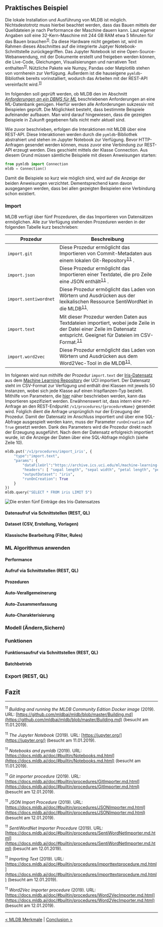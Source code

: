 ## Praktisches Beispiel

Die lokale Installation und Ausführung von MLDB ist möglich. Nichtsdestotrotz muss hierbei beachtet werden, dass das Bauen mittels der Quelldateien je nach Performance der Maschine dauern kann. Laut eigener Angaben soll eine 32-Kern-Maschine mit 244 GB RAM etwa 5 Minuten für das Bauen brauchen<sup>[11](#11)</sup>. Da diese Hardware nicht gegeben ist, wird im Rahmen dieses Abschnittes auf die integrierte Juptyer Notebook-Schnittstelle zurückgegriffen. Das Jupyter Notebook ist eine Open-Source-Webanwendung, mit der Dokumente erstellt und freigeben werden können, die Live-Code, Gleichungen, Visualisierungen und narrativen Text enthalten<sup>[11](#11)</sup>. Nützliche Pakete wie Numpy, Pandas oder Matplotlib stehen von vornherein zur Verfügung. Außerdem ist die hauseigene `pymldb`-Bibliothek bereits vorinstalliert, wodurch das Arbeiten mit der REST-API vereinfacht wird.<sup>[11](#11)</sup>

Im folgenden soll geprüft werden, ob MLDB den im Abschnitt [_Anforderungen an ein DBMS für ML_](09_dbml_requirements.md) beschriebenen Anforderungen an eine ML-Datenbank genügen. Hierfür werden alle Anforderungen sukzessiv mit Beispielen geprüft. Die Möglichkeit besteht, dass bestimmte Beispiele aufeinander aufbauen. Man wird darauf hingewiesen, dass die gezeigten Beispiele in Zukunft gegebenen falls nicht mehr aktuell sind.

Wie zuvor beschrieben, erfolgen die Interaktionen mit MLDB über eine REST-API. Diese Interaktionen werden durch die `pymldb`-Bibliothek abstrahiert und stehen im  Jupyter Notebook zur Verfügung. Bevor HTTP-Anfragen gesendet werden können, muss zuvor eine Verbindung zur REST-API erzeugt werden. Dies geschieht mittels der Klasse Connection. Aus diesem Grund müssen sämtliche Beispiele mit diesen Anweisungen starten:

```python
from pymldb import Connection
mldb = Connection()
```

Damit die Beispiele so kurz wie möglich sind, wird auf die Anzeige der beiden Anweisungen verzichtet. Dementsprechend kann davon ausgegangen werden, dass bei allen gezeigten Beispielen eine Verbindung schon existiert.

### Import

MLDB verfügt über fünf Prozeduren, die das Importieren von Datensätzen ermöglichen. Alle zur Verfügung stehenden Prozeduren werden in der folgenden Tabelle kurz beschrieben:

| Prozedur              | Beschreibung                                                                                                                                                                            |
| --------------------- | --------------------------------------------------------------------------------------------------------------------------------------------------------------------------------------- |
| `import.git`          | Diese Prozedur ermöglicht das Importieren von Commit-Metadaten aus einem lokalen Git-Repository<sup>[11](#11)</sup> .                                                                   |
| `import.json`         | Diese Prozedur ermöglicht das Importieren einer Textdatei, die pro Zeile eine JSON enthält<sup>[11](#11)</sup> .                                                                        |
| `import.sentiwordnet` | Diese Prozedur ermöglicht das Laden von Wörtern und Ausdrücken aus der lexikalischen Ressource SentiWordNet in die MLDB<sup>[11](#11)</sup>.                                            |
| `import.text`         | Mit dieser Prozedur werden Daten aus Textdateien importiert, wobei jede Zeile in der Datei einer Zeile im Datensatz entspricht. Geeignet für Dateien im CSV-Format.<sup>[11](#11)</sup> |
| `import.word2vec`     | Diese Prozedur ermöglicht das Laden von Wörtern und Ausdrücken aus dem Word2Vec-Tool in die MLDB<sup>[11](#11)</sup>.                                                                   |

Im folgenen wird nun mithilfe der Prozedur `import.text` der [Iris-Datensatz](https://archive.ics.uci.edu/ml/machine-learning-databases/iris/iris.data) aus dem [Machine Learning Repository](https://archive.ics.uci.edu/ml/index.php) der UCI importiert. Der Datensatz steht im CSV-Format zur Verfügung und enthält drei Klassen mit jeweils 50 Instanzen, wobei sich jede Klasse auf einen Irispflanzen-Typ bezieht. Mithilfe von Parametern, die [hier](https://docs.mldb.ai/doc/#builtin/procedures/importtextprocedure.md.html) näher beschrieben werden, kann das Importieren spezifiziert werden. Erwähnenswert ist, dass intern eine `PUT`-Anfrage an den REST-Endpunkt `/v1/procedures/{procedureName}` gesendet wird. Folglich dient die Anfrage ursprünglich nur der Erzeugung der Prozedur. Damit der Datensatz im Anschluss importiert und über eine SQL-Abfrage ausgespielt werden kann, muss der Parameter `runOnCreation` auf `True` gesetzt werden. Dank des Parameters wird die Prozedur direkt nach der Erzeugung ausgeführt. Nach dem der Datensatz erfolgreich importiert wurde, ist die Anzeige der Daten über eine SQL-Abfrage möglich (siehe Zeile 10).

```python
mldb.put('/v1/procedures/import_iris', {
    "type":"import.text",
    "params": {
        "dataFileUrl":"https://archive.ics.uci.edu/ml/machine-learning-databases/iris/iris.data",
        "headers": [ "sepal length", "sepal width", "petal length", "petal width", "class" ],
        "outputDataset": "iris",
        "runOnCreation": True
    }
})
mldb.query("SELECT * FROM iris LIMIT 5")
```

![Die ersten fünf Einträge des Iris-Datensatzes](./statics/11_mldb/examples/import.png)

#### Datenaufruf via Schnittstellen (REST, QL)

#### Dataset (CSV, Erstellung, Vorlagen)

#### Klassische Bearbeitung (Filter, Rules)

### ML Algorithmus anwenden

#### Performance

#### Aufruf via Schnittstellen (REST, QL)

#### Prozeduren

#### Auto-Verallgemeinerung

#### Auto-Zusammenfassung

#### Auto-Charakterisierung

### Modell (Ändern,Sichern)

### Funktionen

#### Funktionsaufruf via Schnittstellen (REST, QL)

#### Batchbetrieb

### Export (REST, QL)

## Fazit

---

<a name="11"><sup>11</sup></a> _Building and running the MLDB Community Edition Docker image_ (2019). URL: [https://github.com/mldbai/mldb/blob/master/Building.md](https://github.com/mldbai/mldb/blob/master/Building.md) (besucht am 11.01.2019).

<a name="11"><sup>11</sup></a> _The Jupyter Notebook_ (2019). URL: [https://jupyter.org/](https://jupyter.org/) (besucht am 11.01.2019).

<a name="11"><sup>11</sup></a> _Notebooks and pymldb_ (2019). URL: [https://docs.mldb.ai/doc/#builtin/Notebooks.md.html](https://docs.mldb.ai/doc/#builtin/Notebooks.md.html) (besucht am 11.01.2019).

<a name="11"><sup>11</sup></a> _Git importer procedure_ (2019). URL: [https://docs.mldb.ai/doc/#builtin/procedures/GitImporter.md.html](https://docs.mldb.ai/doc/#builtin/procedures/GitImporter.md.html) (besucht am 12.01.2019).

<a name="11"><sup>11</sup></a> _JSON Import Procedure_ (2019). URL: [https://docs.mldb.ai/doc/#builtin/procedures/JSONImporter.md.html](https://docs.mldb.ai/doc/#builtin/procedures/JSONImporter.md.html) (besucht am 12.01.2019).

<a name="11"><sup>11</sup></a> _SentiWordNet Importer Procedure_ (2019). URL: [https://docs.mldb.ai/doc/#builtin/procedures/SentiWordNetImporter.md.html](https://docs.mldb.ai/doc/#builtin/procedures/SentiWordNetImporter.md.html) (besucht am 12.01.2019).

<a name="11"><sup>11</sup></a> _Importing Text_ (2019). URL: [https://docs.mldb.ai/doc/#builtin/procedures/importtextprocedure.md.html](https://docs.mldb.ai/doc/#builtin/procedures/importtextprocedure.md.html) (besucht am 12.01.2019).

<a name="11"><sup>11</sup></a> _Word2Vec importer procedure_ (2019). URL: [https://docs.mldb.ai/doc/#builtin/procedures/Word2VecImporter.md.html](https://docs.mldb.ai/doc/#builtin/procedures/Word2VecImporter.md.html) (besucht am 12.01.2019).

---

[< MLDB Merkmale](13_mldb_features.md) | [Conclusion >](15_conclusion.md)
